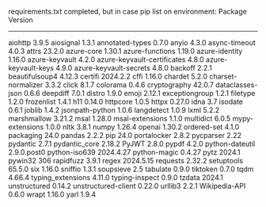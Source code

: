 requirements.txt completed, but in case pip list on environment:
Package                     Version
--------------------------- -----------
aiohttp                     3.9.5
aiosignal                   1.3.1
annotated-types             0.7.0
anyio                       4.3.0
async-timeout               4.0.3
attrs                       23.2.0
azure-core                  1.30.1
azure-functions             1.19.0
azure-identity              1.16.0
azure-keyvault              4.2.0
azure-keyvault-certificates 4.8.0
azure-keyvault-keys         4.9.0
azure-keyvault-secrets      4.8.0
backoff                     2.2.1
beautifulsoup4              4.12.3
certifi                     2024.2.2
cffi                        1.16.0
chardet                     5.2.0
charset-normalizer          3.3.2
click                       8.1.7
colorama                    0.4.6
cryptography                42.0.7
dataclasses-json            0.6.6
deepdiff                    7.0.1
distro                      1.9.0
emoji                       2.12.1
exceptiongroup              1.2.1
filetype                    1.2.0
frozenlist                  1.4.1
h11                         0.14.0
httpcore                    1.0.5
httpx                       0.27.0
idna                        3.7
isodate                     0.6.1
joblib                      1.4.2
jsonpath-python             1.0.6
langdetect                  1.0.9
lxml                        5.2.2
marshmallow                 3.21.2
msal                        1.28.0
msal-extensions             1.1.0
multidict                   6.0.5
mypy-extensions             1.0.0
nltk                        3.8.1
numpy                       1.26.4
openai                      1.30.2
ordered-set                 4.1.0
packaging                   24.0
pandas                      2.2.2
pip                         24.0
portalocker                 2.8.2
pycparser                   2.22
pydantic                    2.7.1
pydantic_core               2.18.2
PyJWT                       2.8.0
pypdf                       4.2.0
python-dateutil             2.9.0.post0
python-iso639               2024.4.27
python-magic                0.4.27
pytz                        2024.1
pywin32                     306
rapidfuzz                   3.9.1
regex                       2024.5.15
requests                    2.32.2
setuptools                  65.5.0
six                         1.16.0
sniffio                     1.3.1
soupsieve                   2.5
tabulate                    0.9.0
tiktoken                    0.7.0
tqdm                        4.66.4
typing_extensions           4.11.0
typing-inspect              0.9.0
tzdata                      2024.1
unstructured                0.14.2
unstructured-client         0.22.0
urllib3                     2.2.1
Wikipedia-API               0.6.0
wrapt                       1.16.0
yarl                        1.9.4
